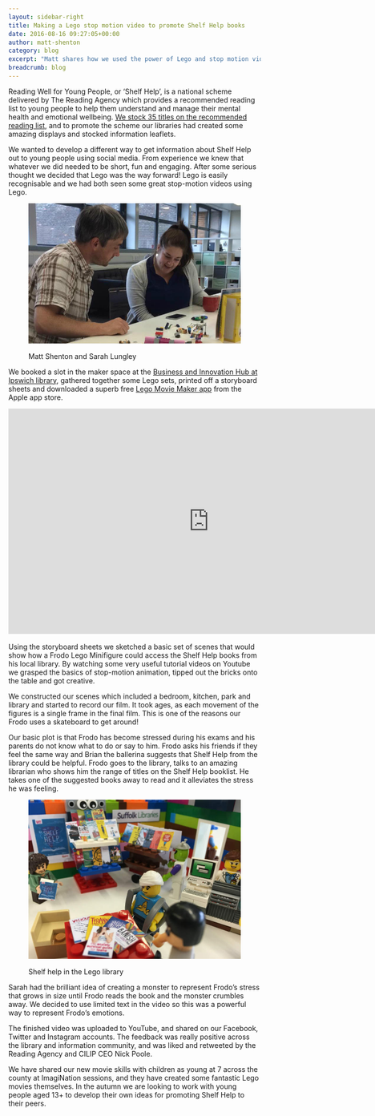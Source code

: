 ```yaml
---
layout: sidebar-right
title: Making a Lego stop motion video to promote Shelf Help books
date: 2016-08-16 09:27:05+00:00
author: matt-shenton
category: blog
excerpt: "Matt shares how we used the power of Lego and stop motion video to promote self-help reading for young people."
breadcrumb: blog
---
```


Reading Well for Young People, or ‘Shelf Help’, is a national scheme delivered by The Reading Agency which provides a recommended reading list to young people to help them understand and manage their mental health and emotional wellbeing. [We stock 35 titles on the recommended reading list](https://www.suffolklibraries.co.uk/health/reading-well-for-young-people/), and to promote the scheme our libraries had created some amazing displays and stocked information leaflets.

We wanted to develop a different way to get information about Shelf Help out to young people using social media. From experience we knew that whatever we did needed to be short, fun and engaging. After some serious thought we decided that Lego was the way forward! Lego is easily recognisable and we had both seen some great stop-motion videos using Lego.

<figure>
<img src="/images/article/matt-and-sarah.jpg" alt="Matt Shenton and Sarah Lungley">
<figcaption><p>Matt Shenton and Sarah Lungley</p></figcaption>
</figure>

We booked a slot in the maker space at the [Business and Innovation Hub at Ipswich library](https://www.suffolklibraries.co.uk/libraries/hub/), gathered together some Lego sets, printed off a storyboard sheets and downloaded a superb free [Lego Movie Maker app](https://itunes.apple.com/gb/app/lego-movie-maker/id516001587?mt=8) from the Apple app store.

<div class="custom-constrain"><iframe width="800" height="450" src="https://www.youtube.com/embed/COtyp-l2iVo?rel=0&amp;controls=0&amp;showinfo=0" frameborder="0" allowfullscreen></iframe></div>

Using the storyboard sheets we sketched a basic set of scenes that would show how a Frodo Lego Minifigure could access the Shelf Help books from his local library. By watching some very useful tutorial videos on Youtube we grasped the basics of stop-motion animation, tipped out the bricks onto the table and got creative.

We constructed our scenes which included a bedroom, kitchen, park and library and started to record our film. It took ages, as each movement of the figures is a single frame in the final film. This is one of the reasons our Frodo uses a skateboard to get around!

Our basic plot is that Frodo has become stressed during his exams and his parents do not know what to do or say to him. Frodo asks his friends if they feel the same way and Brian the ballerina suggests that Shelf Help from the library could be helpful. Frodo goes to the library, talks to an amazing librarian who shows him the range of titles on the Shelf Help booklist. He takes one of the suggested books away to read and it alleviates the stress he was feeling.

<figure>
<img src="/images/article/shelf-help-library.jpg" alt="Lego figures in a library">
<figcaption><p>Shelf help in the Lego library</p></figcaption>
</figure>

Sarah had the brilliant idea of creating a monster to represent Frodo’s stress that grows in size until Frodo reads the book and the monster crumbles away. We decided to use limited text in the video so this was a powerful way to represent Frodo’s emotions.

The finished video was uploaded to YouTube, and shared on our Facebook, Twitter and Instagram accounts. The feedback was really positive across the library and information community, and was liked and retweeted by the Reading Agency and CILIP CEO Nick Poole.

We have shared our new movie skills with children as young at 7 across the county at ImagiNation sessions, and they have created some fantastic Lego movies themselves. In the autumn we are looking to work with young people aged 13+ to develop their own ideas for promoting Shelf Help to their peers.
